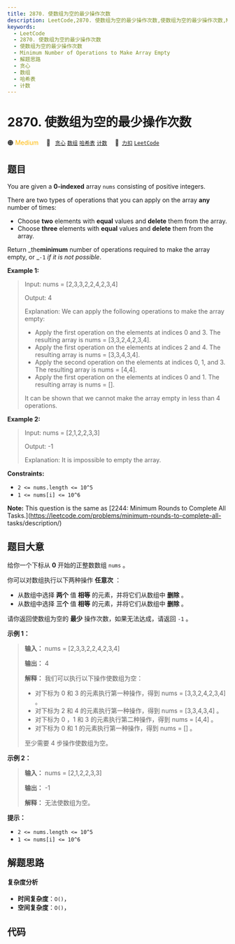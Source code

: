 ```yaml
---
title: 2870. 使数组为空的最少操作次数
description: LeetCode,2870. 使数组为空的最少操作次数,使数组为空的最少操作次数,Minimum Number of Operations to Make Array Empty,解题思路,贪心,数组,哈希表,计数
keywords:
  - LeetCode
  - 2870. 使数组为空的最少操作次数
  - 使数组为空的最少操作次数
  - Minimum Number of Operations to Make Array Empty
  - 解题思路
  - 贪心
  - 数组
  - 哈希表
  - 计数
---
```


# 2870. 使数组为空的最少操作次数

🟠 <font color=#ffb800>Medium</font>&emsp; 🔖&ensp; [`贪心`](/tag/greedy.md) [`数组`](/tag/array.md) [`哈希表`](/tag/hash-table.md) [`计数`](/tag/counting.md)&emsp; 🔗&ensp;[`力扣`](https://leetcode.cn/problems/minimum-number-of-operations-to-make-array-empty) [`LeetCode`](https://leetcode.com/problems/minimum-number-of-operations-to-make-array-empty)

## 题目

You are given a **0-indexed** array `nums` consisting of positive integers.

There are two types of operations that you can apply on the array **any**
number of times:

  * Choose **two** elements with **equal** values and **delete** them from the array.
  * Choose **three** elements with **equal** values and **delete** them from the array.

Return _the**minimum** number of operations required to make the array empty,
or _`-1` _if it is not possible_.



**Example 1:**

> Input: nums = [2,3,3,2,2,4,2,3,4]
> 
> Output: 4
> 
> Explanation: We can apply the following operations to make the array empty:
> - Apply the first operation on the elements at indices 0 and 3. The resulting array is nums = [3,3,2,4,2,3,4].
> - Apply the first operation on the elements at indices 2 and 4. The resulting array is nums = [3,3,4,3,4].
> - Apply the second operation on the elements at indices 0, 1, and 3. The resulting array is nums = [4,4].
> - Apply the first operation on the elements at indices 0 and 1. The resulting array is nums = [].
> 
> It can be shown that we cannot make the array empty in less than 4 operations.

**Example 2:**

> Input: nums = [2,1,2,2,3,3]
> 
> Output: -1
> 
> Explanation: It is impossible to empty the array.

**Constraints:**

  * `2 <= nums.length <= 10^5`
  * `1 <= nums[i] <= 10^6`



**Note:** This question is the same as [2244: Minimum Rounds to Complete All
Tasks.](https://leetcode.com/problems/minimum-rounds-to-complete-all-
tasks/description/)


## 题目大意

给你一个下标从 **0**  开始的正整数数组 `nums` 。

你可以对数组执行以下两种操作 **任意次**  ：

  * 从数组中选择 **两个**  值 **相等**  的元素，并将它们从数组中 **删除**  。
  * 从数组中选择 **三个**  值 **相等**  的元素，并将它们从数组中 **删除**  。

请你返回使数组为空的 **最少**  操作次数，如果无法达成，请返回 `-1` 。



**示例 1：**

> 
> 
> 
> 
> 
> **输入：** nums = [2,3,3,2,2,4,2,3,4]
> 
> **输出：** 4
> 
> **解释：** 我们可以执行以下操作使数组为空：
> - 对下标为 0 和 3 的元素执行第一种操作，得到 nums = [3,3,2,4,2,3,4] 。
> - 对下标为 2 和 4 的元素执行第一种操作，得到 nums = [3,3,4,3,4] 。
> - 对下标为 0 ，1 和 3 的元素执行第二种操作，得到 nums = [4,4] 。
> - 对下标为 0 和 1 的元素执行第一种操作，得到 nums = [] 。
> 
> 至少需要 4 步操作使数组为空。
> 
> 

**示例 2：**

> 
> 
> 
> 
> 
> **输入：** nums = [2,1,2,2,3,3]
> 
> **输出：** -1
> 
> **解释：** 无法使数组为空。
> 
> 



**提示：**

  * `2 <= nums.length <= 10^5`
  * `1 <= nums[i] <= 10^6`


## 解题思路

#### 复杂度分析

- **时间复杂度**：`O()`，
- **空间复杂度**：`O()`，

## 代码

```javascript

```